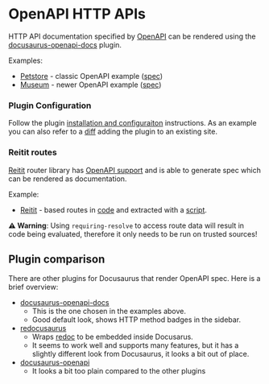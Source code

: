 # OpenAPI HTTP APIs

HTTP API documentation specified by [OpenAPI](https://www.openapis.org/) can be rendered using the [docusaurus-openapi-docs](https://github.com/PaloAltoNetworks/docusaurus-openapi-docs) plugin.

Examples:
- [Petstore](https://dinodoc.pages.dev/examples/openapi/petstore) - classic OpenAPI example ([spec](https://github.com/swagger-api/swagger-petstore/blob/master/src/main/resources/openapi.yaml))
- [Museum](https://dinodoc.pages.dev/examples/openapi/museum) - newer OpenAPI example ([spec](https://github.com/Redocly/museum-openapi-example/blob/main/openapi.yaml))

### Plugin Configuration

Follow the plugin [installation and configuraiton](https://github.com/PaloAltoNetworks/docusaurus-openapi-docs?tab=readme-ov-file#installation-existing-docusaurus-site) instructions. As an example you can also refer to a [diff](https://github.com/dundalek/dinodoc/commit/e704c7decfbeda80145be4fd0007bec7436a3bb0) adding the plugin to an existing site.

### Reitit routes

[Reitit](https://github.com/metosin/reitit) router library has [OpenAPI support](https://github.com/metosin/reitit/blob/master/doc/ring/openapi.md) and is able to generate spec which can be rendered as documentation.

Example:
- [Reitit](https://dinodoc.pages.dev/examples/openapi/reitit) - based routes in [code](https://github.com/metosin/reitit/blob/7e00de835d33460c2e4b19c6aca4df452f869528/examples/openapi/src/example/server.clj#L31-L110) and extracted with a [script](https://github.com/dundalek/dinodoc/blob/main/examples/statecharts/doc.clj).

**⚠️ Warning**: Using `requiring-resolve` to access route data will result in code being evaluated, therefore it only needs to be run on trusted sources!

## Plugin comparison

There are other plugins for Docusaurus that render OpenAPI spec. Here is a brief overview:

- [docusaurus-openapi-docs](https://github.com/PaloAltoNetworks/docusaurus-openapi-docs)
  - This is the one chosen in the examples above.
  - Good default look, shows HTTP method badges in the sidebar.
- [redocusaurus](https://github.com/rohit-gohri/redocusaurus)
  - Wraps [redoc](https://github.com/Redocly/redoc) to be embedded inside Docusarus.
  - It seems to work well and supports many features, but it has a slightly different look from Docusaurus, it looks a bit out of place.
- [docusaurus-openapi](https://github.com/cloud-annotations/docusaurus-openapi)
  - It looks a bit too plain compared to the other plugins

